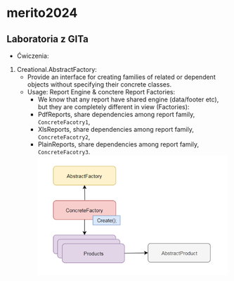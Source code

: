 # merito2024
## Laboratoria z GITa

* Ćwiczenia:
1. Creational.AbstractFactory:
	- Provide an interface for creating families of related or dependent objects without specifying their concrete classes.
	- Usage: Report Engine & conctere Report Factories:
		- We know that any report have shared engine (data/footer etc), but they are completely different in view (Factories):
		- PdfReports, share dependencies among report family, `ConcreteFacotry1`,
		- XlsReports, share dependencies among report family, `ConcreteFacotry2`,
		- PlainReports, share dependencies among report family, `ConcreteFacotry3`.
![alt text](https://github.com/gwasylow/dotnet-design-patterns/blob/master/Images/dp-abstract-factory.PNG)

